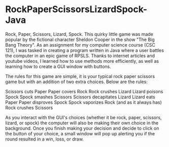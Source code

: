 # RockPaperScissorsLizardSpock-Java

Rock, Paper, Scissors, Lizard, Spock. This quirky little game was made popular by the fictional character Sheldon Cooper in the show "The Big Bang Theory".
As an assignment for my computer science course (CSC 121), I was tasked in creating a program written in Java where a user battles the computer in an epic game of RPSLS. Thanks to internet articles and youtube videos, I learned how to use methods more efficiently, as well as learning how to create a GUI window with buttons.

The rules for this game are simple, it is your typical rock paper scissors game but with an addition of two extra choices.
Below are the rules:

Scissors cuts Paper
Paper covers Rock
Rock crushes Lizard
Lizard poisons Spock
Spock smashes Scissors
Scissors decapitates Lizard
Lizard eats Paper
Paper disproves Spock
Spock vaporizes Rock
(and as it always has) Rock crushes Scissors

As you interact with the GUI's choices (whether it be rock, paper, scissors, lizard, or spock) the computer will also be making their own choice in the background.
Once you finish making your decision and decide to click on the button of your choice, a small window will pop up alerting you if the round resulted in a win, loss, or draw.
